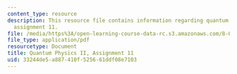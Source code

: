 ```yaml
---
content_type: resource
description: This resource file contains information regarding quantum physics II,
  assignment 11.
file: /media/https%3A/open-learning-course-data-rc.s3.amazonaws.com/8-05-quantum-physics-ii-fall-2013/33244de5a887410f525661ddf08e7103_MIT8_05F13_ps11.pdf
file_type: application/pdf
resourcetype: Document
title: Quantum Physics II, Assignment 11
uid: 33244de5-a887-410f-5256-61ddf08e7103
---
```

